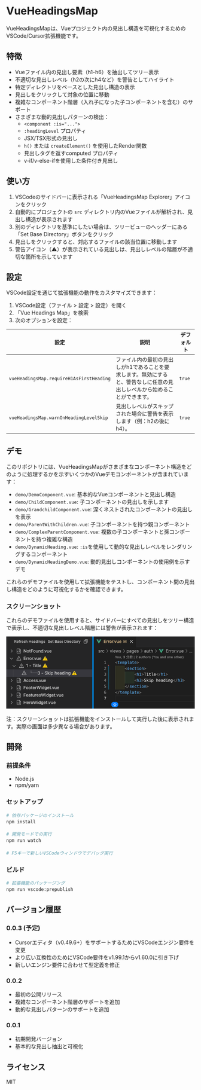 # VueHeadingsMap

VueHeadingsMapは、Vueプロジェクト内の見出し構造を可視化するためのVSCode/Cursor拡張機能です。

## 特徴

- Vueファイル内の見出し要素（h1-h6）を抽出してツリー表示
- 不適切な見出しレベル（h2の次にh4など）を警告としてハイライト
- 特定ディレクトリをベースとした見出し構造の表示
- 見出しをクリックして対象の位置に移動
- 複雑なコンポーネント階層（入れ子になった子コンポーネントを含む）のサポート
- さまざまな動的見出しパターンの検出：
  - `<component :is="...">`
  - `:headingLevel` プロパティ
  - JSX/TSX形式の見出し
  - `h()` または `createElement()` を使用したRender関数
  - 見出しタグを返すcomputed プロパティ
  - v-if/v-else-ifを使用した条件付き見出し

## 使い方

1. VSCodeのサイドバーに表示される「VueHeadingsMap Explorer」アイコンをクリック
2. 自動的にプロジェクトの `src` ディレクトリ内のVueファイルが解析され、見出し構造が表示されます
3. 別のディレクトリを基準にしたい場合は、ツリービューのヘッダーにある「Set Base Directory」ボタンをクリック
4. 見出しをクリックすると、対応するファイルの該当位置に移動します
5. 警告アイコン（⚠️）が表示されている見出しは、見出しレベルの階層が不適切な箇所を示しています

## 設定

VSCode設定を通じて拡張機能の動作をカスタマイズできます：

1. VSCode設定（ファイル > 設定 > 設定）を開く
2. 「Vue Headings Map」を検索
3. 次のオプションを設定：

| 設定 | 説明 | デフォルト |
|---------|-------------|---------|
| `vueHeadingsMap.requireH1AsFirstHeading` | ファイル内の最初の見出しがh1であることを要求します。無効にすると、警告なしに任意の見出しレベルから始めることができます。 | `true` |
| `vueHeadingsMap.warnOnHeadingLevelSkip` | 見出しレベルがスキップされた場合に警告を表示します（例：h2の後にh4）。 | `true` |

## デモ

このリポジトリには、VueHeadingsMapがさまざまなコンポーネント構造をどのように処理するかを示すいくつかのVueデモコンポーネントが含まれています：

- `demo/DemoComponent.vue`: 基本的なVueコンポーネントと見出し構造
- `demo/ChildComponent.vue`: 子コンポーネントの見出しを示します
- `demo/GrandchildComponent.vue`: 深くネストされたコンポーネントの見出しを表示
- `demo/ParentWithChildren.vue`: 子コンポーネントを持つ親コンポーネント
- `demo/ComplexParentComponent.vue`: 複数の子コンポーネントと孫コンポーネントを持つ複雑な構造
- `demo/DynamicHeading.vue`: `:is`を使用して動的な見出しレベルをレンダリングするコンポーネント
- `demo/DynamicHeadingDemo.vue`: 動的見出しコンポーネントの使用例を示すデモ

これらのデモファイルを使用して拡張機能をテストし、コンポーネント間の見出し構造をどのように可視化するかを確認できます。

### スクリーンショット

これらのデモファイルを使用すると、サイドバーにすべての見出しをツリー構造で表示し、不適切な見出しレベル階層には警告が表示されます：

![VueHeadingsMapデモ](https://github.com/kami8ma8810/vue-headings-map/raw/main/demo/screenshots/demo-screenshot.png)

注：スクリーンショットは拡張機能をインストールして実行した後に表示されます。実際の画面は多少異なる場合があります。

## 開発

### 前提条件

- Node.js 
- npm/yarn

### セットアップ

```bash
# 依存パッケージのインストール
npm install

# 開発モードでの実行
npm run watch

# F5キーで新しいVSCodeウィンドウでデバッグ実行
```

### ビルド

```bash
# 拡張機能のパッケージング
npm run vscode:prepublish
```

## バージョン履歴

### 0.0.3 (予定)
- Cursorエディタ（v0.49.6+）をサポートするためにVSCodeエンジン要件を変更
- より広い互換性のためにVSCode要件をv1.99.1からv1.60.0に引き下げ
- 新しいエンジン要件に合わせて型定義を修正

### 0.0.2
- 最初の公開リリース
- 複雑なコンポーネント階層のサポートを追加
- 動的な見出しパターンのサポートを追加

### 0.0.1
- 初期開発バージョン
- 基本的な見出し抽出と可視化

## ライセンス

MIT
